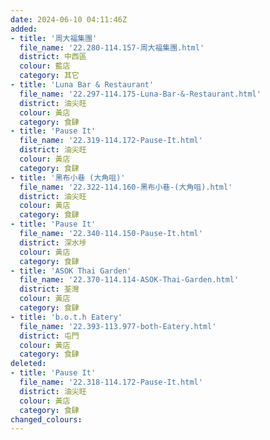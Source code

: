 ```yaml
---
date: 2024-06-10 04:11:46Z
added:
- title: '周大福集團'
  file_name: '22.280-114.157-周大福集團.html'
  district: 中西區
  colour: 藍店
  category: 其它
- title: 'Luna Bar & Restaurant'
  file_name: '22.297-114.175-Luna-Bar-&-Restaurant.html'
  district: 油尖旺
  colour: 黃店
  category: 食肆
- title: 'Pause It'
  file_name: '22.319-114.172-Pause-It.html'
  district: 油尖旺
  colour: 黃店
  category: 食肆
- title: '黑布小巷 (大角咀)'
  file_name: '22.322-114.160-黑布小巷-(大角咀).html'
  district: 油尖旺
  colour: 黃店
  category: 食肆
- title: 'Pause It'
  file_name: '22.340-114.150-Pause-It.html'
  district: 深水埗
  colour: 黃店
  category: 食肆
- title: 'ASOK Thai Garden'
  file_name: '22.370-114.114-ASOK-Thai-Garden.html'
  district: 荃灣
  colour: 黃店
  category: 食肆
- title: 'b.o.t.h Eatery'
  file_name: '22.393-113.977-both-Eatery.html'
  district: 屯門
  colour: 黃店
  category: 食肆
deleted:
- title: 'Pause It'
  file_name: '22.318-114.172-Pause-It.html'
  district: 油尖旺
  colour: 黃店
  category: 食肆
changed_colours:
---
```

